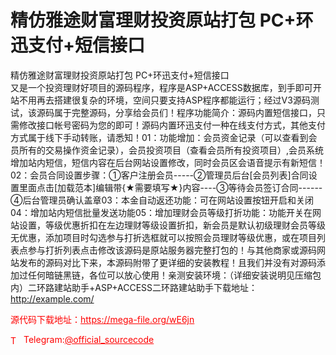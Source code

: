 # 精仿雅途财富理财投资原站打包 PC+环迅支付+短信接口

精仿雅途财富理财投资原站打包 PC+环迅支付+短信接口<br>又是一个投资理财好项目的源码程序，程序是ASP+ACCESS数据库，到手即可开站不用再去搭建很复杂的环境，空间只要支持ASP程序都能运行；经过V3源码测试，该源码属于完整源码，分享给会员们！程序功能简介：源码内置短信接口，只需修改接口帐号密码为您的即可！源码内置环迅支付一种在线支付方式，其他支付方式属于线下手动转账，请悉知！01：功能增加：会员资金记录（可以查看到会员所有的交易操作资金记录），会员投资项目（查看会员所有投资项目）,会员系统增加站内短信，短信内容在后台网站设置修改，同时会员区会语音提示有新短信！02：会员合同设置步骤：①客户注册会员-----②管理员后台[会员列表]合同设置里面点击[加载范本]编辑带{★需要填写★}内容----③等待会员签订合同------④后台管理员确认盖章03：本金自动返还功能：可在网站设置按钮开启和关闭04：增加站内短信批量发送功能05：增加理财会员等级打折功能：功能开关在网站设置，等级优惠折扣在左边理财等级设置折扣，新会员是默认初级理财会员等级无优惠，添加项目时勾选参与打折选框就可以按照会员理财等级优惠，或在项目列表点参与打折列表点击修改该源码是原站服务器完整打包的！与其他商家或源码网站发布的源码对比下来，本源码附带了更详细的安装教程！且我们并没有对源码添加过任何暗链黑链，各位可以放心使用！亲测安装环境：（详细安装说明见压缩包内）二环路建站助手+ASP+ACCESS二环路建站助手下载地址：http://example.com/  <br>


<p style="color: red;">源代码下载地址：<a href="https://mega-file.org/wE6jn" style="color: red;">https://mega-file.org/wE6jn</a></p><p style="color: red;"><img src="https://cdn-icons-png.flaticon.com/512/2111/2111646.png" alt="Telegram Icon" style="width: 16px; vertical-align: middle; margin-right: 5px;">Telegram:<a href="https://t.me/official_sourcecode" style="color: red;">@official_sourcecode</a></p>